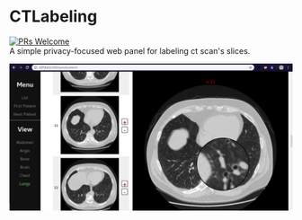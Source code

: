 # CTLabeling
[![PRs Welcome](https://img.shields.io/badge/PRs-welcome-brightgreen.svg?style=flat-square)](http://makeapullrequest.com)\
A simple privacy-focused web panel for labeling ct scan's slices. 

![alt text](panel_demo.png)
